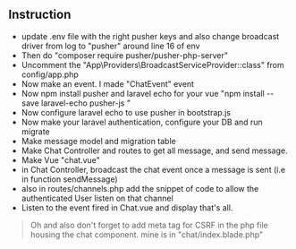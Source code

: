 ## Instruction
* update .env file with the right pusher keys and also change broadcast driver from log to "pusher" around line 16 of env 
* Then do "composer require pusher/pusher-php-server"
* Uncomment the "App\Providers\BroadcastServiceProvider::class" from config/app.php
* Now make an event. I made "ChatEvent" event
* Now npm install pusher and laravel echo for your vue "npm install --save laravel-echo pusher-js
"
* Now configure laravel echo to use pusher in bootstrap.js
* Now make your laravel authentication, configure your DB and run migrate
* Make message model and migration table
* Make Chat Controller and routes to get all message, and send message.
* Make Vue "chat.vue"
* in Chat Controller, broadcast the chat event once a message is sent (i.e in function sendMessage)
* also in routes/channels.php add the snippet of code to allow the authenticated User listen on that channel
* Listen to the event fired in Chat.vue and display that's all.

> Oh and also don't forget to add meta tag for CSRF in the php file housing the chat component. mine is in "chat/index.blade.php"
